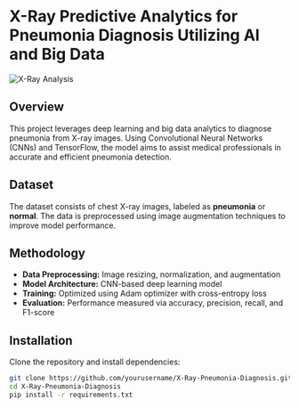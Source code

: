 # X-Ray Predictive Analytics for Pneumonia Diagnosis Utilizing AI and Big Data  

![X-Ray Analysis]([https://your-image-url.com/xray_analysis.png](https://www.google.com/url?sa=i&url=https%3A%2F%2Ftowardsdatascience.com%2Fchest-x-rays-pneumonia-detection-using-convolutional-neural-network-63d6ec2d1dee&psig=AOvVaw1r5hmamr8vB6pOaD6ChhKj&ust=1738211753061000&source=images&cd=vfe&opi=89978449&ved=0CBQQjRxqFwoTCPi_qMGNmosDFQAAAAAdAAAAABAP))


## Overview  
This project leverages deep learning and big data analytics to diagnose pneumonia from X-ray images. Using Convolutional Neural Networks (CNNs) and TensorFlow, the model aims to assist medical professionals in accurate and efficient pneumonia detection.  

## Dataset  
The dataset consists of chest X-ray images, labeled as **pneumonia** or **normal**. The data is preprocessed using image augmentation techniques to improve model performance.  

## Methodology  
- **Data Preprocessing:** Image resizing, normalization, and augmentation  
- **Model Architecture:** CNN-based deep learning model  
- **Training:** Optimized using Adam optimizer with cross-entropy loss  
- **Evaluation:** Performance measured via accuracy, precision, recall, and F1-score  

## Installation  
Clone the repository and install dependencies:  
```bash
git clone https://github.com/yourusername/X-Ray-Pneumonia-Diagnosis.git
cd X-Ray-Pneumonia-Diagnosis
pip install -r requirements.txt
